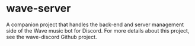 # wave-server
A companion project that handles the back-end and server management side of the Wave music bot for Discord. For more details about this project, see the wave-discord Github project.
